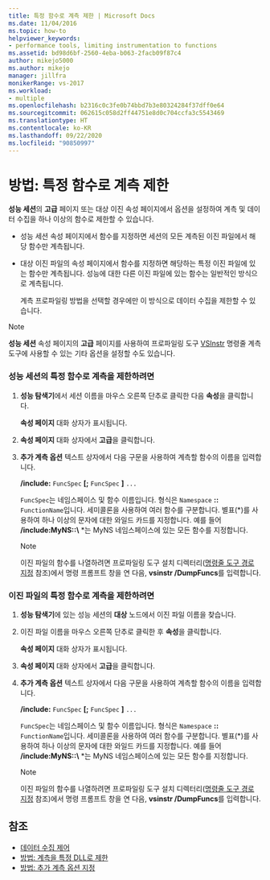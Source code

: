 ```yaml
---
title: 특정 함수로 계측 제한 | Microsoft Docs
ms.date: 11/04/2016
ms.topic: how-to
helpviewer_keywords:
- performance tools, limiting instrumentation to functions
ms.assetid: bd98d6bf-2560-4eba-b063-2facb09f87c4
author: mikejo5000
ms.author: mikejo
manager: jillfra
monikerRange: vs-2017
ms.workload:
- multiple
ms.openlocfilehash: b2316c0c3fe0b74bbd7b3e80324284f37dff0e64
ms.sourcegitcommit: 062615c058d2ff44751e8d0c704ccfa3c5543469
ms.translationtype: HT
ms.contentlocale: ko-KR
ms.lasthandoff: 09/22/2020
ms.locfileid: "90850997"
---
```

# <a name="how-to-limit-instrumentation-to-specific-functions"></a>방법: 특정 함수로 계측 제한
**성능 세션**의 **고급** 페이지 또는 대상 이진 속성 페이지에서 옵션을 설정하여 계측 및 데이터 수집을 하나 이상의 함수로 제한할 수 있습니다.

- 성능 세션 속성 페이지에서 함수를 지정하면 세션의 모든 계측된 이진 파일에서 해당 함수만 계측됩니다.

- 대상 이진 파일의 속성 페이지에서 함수를 지정하면 해당하는 특정 이진 파일에 있는 함수만 계측됩니다. 성능에 대한 다른 이진 파일에 있는 함수는 일반적인 방식으로 계측됩니다.

  계측 프로파일링 방법을 선택할 경우에만 이 방식으로 데이터 수집을 제한할 수 있습니다.

> [!NOTE]
> **성능 세션** 속성 페이지의 **고급** 페이지를 사용하여 프로파일링 도구 [VSInstr](../profiling/vsinstr.md) 명령줄 계측 도구에 사용할 수 있는 기타 옵션을 설정할 수도 있습니다.

### <a name="to-limit-instrumentation-to-specific-functions-in-a-performance-session"></a>성능 세션의 특정 함수로 계측을 제한하려면

1. **성능 탐색기**에서 세션 이름을 마우스 오른쪽 단추로 클릭한 다음 **속성**을 클릭합니다.

    **속성 페이지** 대화 상자가 표시됩니다.

2. **속성 페이지** 대화 상자에서 **고급**을 클릭합니다.

3. **추가 계측 옵션** 텍스트 상자에서 다음 구문을 사용하여 계측할 함수의 이름을 입력합니다.

    **/include:** `FuncSpec` **[;** `FuncSpec` **]** `...`

    `FuncSpec`는 네임스페이스 및 함수 이름입니다. 형식은 `Namespace` **::** `FunctionName`입니다. 세미콜론을 사용하여 여러 함수를 구분합니다. 별표(\*)를 사용하여 하나 이상의 문자에 대한 와일드 카드를 지정합니다. 예를 들어 **/include:MyNS::\\** *는 MyNS 네임스페이스에 있는 모든 함수를 지정합니다.

   > [!NOTE]
   > 이진 파일의 함수를 나열하려면 프로파일링 도구 설치 디렉터리([명령줄 도구 경로 지정](../profiling/specifying-the-path-to-profiling-tools-command-line-tools.md) 참조)에서 명령 프롬프트 창을 연 다음, **vsinstr /DumpFuncs**를 입력합니다.

### <a name="to-limit-instrumentation-to-specific-functions-in-a-binary"></a>이진 파일의 특정 함수로 계측을 제한하려면

1. **성능 탐색기**에 있는 성능 세션의 **대상** 노드에서 이진 파일 이름을 찾습니다.

2. 이진 파일 이름을 마우스 오른쪽 단추로 클릭한 후 **속성**을 클릭합니다.

    **속성 페이지** 대화 상자가 표시됩니다.

3. **속성 페이지** 대화 상자에서 **고급**을 클릭합니다.

4. **추가 계측 옵션** 텍스트 상자에서 다음 구문을 사용하여 계측할 함수의 이름을 입력합니다.

    **/include:** `FuncSpec` **[;** `FuncSpec` **]** `...`

    `FuncSpec`는 네임스페이스 및 함수 이름입니다. 형식은 `Namespace` **::** `FunctionName`입니다. 세미콜론을 사용하여 여러 함수를 구분합니다. 별표(\*)를 사용하여 하나 이상의 문자에 대한 와일드 카드를 지정합니다. 예를 들어 **/include:MyNS::\\** *는 MyNS 네임스페이스에 있는 모든 함수를 지정합니다.

   > [!NOTE]
   > 이진 파일의 함수를 나열하려면 프로파일링 도구 설치 디렉터리([명령줄 도구 경로 지정](../profiling/specifying-the-path-to-profiling-tools-command-line-tools.md) 참조)에서 명령 프롬프트 창을 연 다음, **vsinstr /DumpFuncs**를 입력합니다.

## <a name="see-also"></a>참조
- [데이터 수집 제어](../profiling/controlling-data-collection.md)
- [방법: 계측을 특정 DLL로 제한](../profiling/how-to-limit-instrumentation-to-specific-dlls.md)
- [방법: 추가 계측 옵션 지정](../profiling/how-to-specify-additional-instrumentation-options.md)
